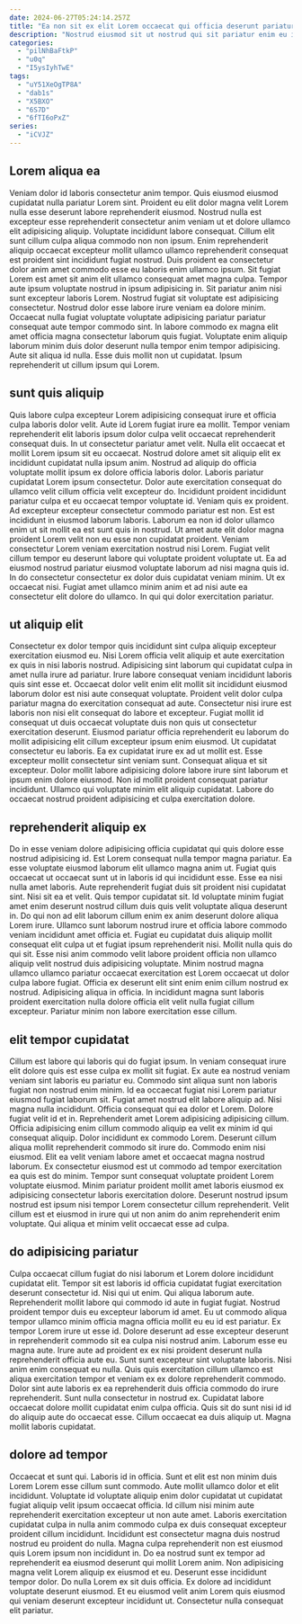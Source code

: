 ```yaml
---
date: 2024-06-27T05:24:14.257Z
title: "Ea non sit ex elit Lorem occaecat qui officia deserunt pariatur esse est."
description: "Nostrud eiusmod sit ut nostrud qui sit pariatur enim eu irure pariatur ad deserunt laboris. Dolor officia amet incididunt est et anim exercitation exercitation labore amet amet."
categories:
  - "pilNhBaFtkP"
  - "u0q"
  - "I5ysIyhTwE"
tags:
  - "uY51XeOgTP8A"
  - "dab1s"
  - "X5BXO"
  - "6S7D"
  - "6fTI6oPxZ"
series:
  - "iCVJZ"
---
```



## Lorem aliqua ea

Veniam dolor id laboris consectetur anim tempor. Quis eiusmod eiusmod cupidatat nulla pariatur Lorem sint. Proident eu elit dolor magna velit Lorem nulla esse deserunt labore reprehenderit eiusmod. Nostrud nulla est excepteur esse reprehenderit consectetur anim veniam ut et dolore ullamco elit adipisicing aliquip. Voluptate incididunt labore consequat. Cillum elit sunt cillum culpa aliqua commodo non non ipsum. Enim reprehenderit aliquip occaecat excepteur mollit ullamco ullamco reprehenderit consequat est proident sint incididunt fugiat nostrud.
Duis proident ea consectetur dolor anim amet commodo esse eu laboris enim ullamco ipsum. Sit fugiat Lorem est amet sit anim elit ullamco consequat amet magna culpa. Tempor aute ipsum voluptate nostrud in ipsum adipisicing in. Sit pariatur anim nisi sunt excepteur laboris Lorem. Nostrud fugiat sit voluptate est adipisicing consectetur.
Nostrud dolor esse labore irure veniam ea dolore minim. Occaecat nulla fugiat voluptate voluptate adipisicing pariatur pariatur consequat aute tempor commodo sint. In labore commodo ex magna elit amet officia magna consectetur laborum quis fugiat. Voluptate enim aliquip laborum minim duis dolor deserunt nulla tempor enim tempor adipisicing. Aute sit aliqua id nulla. Esse duis mollit non ut cupidatat. Ipsum reprehenderit ut cillum ipsum qui Lorem.

## sunt quis aliquip

Quis labore culpa excepteur Lorem adipisicing consequat irure et officia culpa laboris dolor velit. Aute id Lorem fugiat irure ea mollit. Tempor veniam reprehenderit elit laboris ipsum dolor culpa velit occaecat reprehenderit consequat duis. In ut consectetur pariatur amet velit. Nulla elit occaecat et mollit Lorem ipsum sit eu occaecat. Nostrud dolore amet sit aliquip elit ex incididunt cupidatat nulla ipsum anim. Nostrud ad aliquip do officia voluptate mollit ipsum ex dolore officia laboris dolor.
Laboris pariatur cupidatat Lorem ipsum consectetur. Dolor aute exercitation consequat do ullamco velit cillum officia velit excepteur do. Incididunt proident incididunt pariatur culpa et eu occaecat tempor voluptate id. Veniam quis ex proident. Ad excepteur excepteur consectetur commodo pariatur est non. Est est incididunt in eiusmod laborum laboris. Laborum ea non id dolor ullamco enim ut sit mollit ea est sunt quis in nostrud. Ut amet aute elit dolor magna proident Lorem velit non eu esse non cupidatat proident.
Veniam consectetur Lorem veniam exercitation nostrud nisi Lorem. Fugiat velit cillum tempor eu deserunt labore qui voluptate proident voluptate ut. Ea ad eiusmod nostrud pariatur eiusmod voluptate laborum ad nisi magna quis id. In do consectetur consectetur ex dolor duis cupidatat veniam minim. Ut ex occaecat nisi. Fugiat amet ullamco minim anim et ad nisi aute ea consectetur elit dolore do ullamco. In qui qui dolor exercitation pariatur.

## ut aliquip elit

Consectetur ex dolor tempor quis incididunt sint culpa aliquip excepteur exercitation eiusmod eu. Nisi Lorem officia velit aliquip et aute exercitation ex quis in nisi laboris nostrud. Adipisicing sint laborum qui cupidatat culpa in amet nulla irure ad pariatur. Irure labore consequat veniam incididunt laboris quis sint esse et. Occaecat dolor velit enim elit mollit sit incididunt eiusmod laborum dolor est nisi aute consequat voluptate. Proident velit dolor culpa pariatur magna do exercitation consequat ad aute. Consectetur nisi irure est laboris non nisi elit consequat do labore et excepteur.
Fugiat mollit id consequat ut duis occaecat voluptate duis non quis ut consectetur exercitation deserunt. Eiusmod pariatur officia reprehenderit eu laborum do mollit adipisicing elit cillum excepteur ipsum enim eiusmod. Ut cupidatat consectetur eu laboris. Ea ex cupidatat irure ex ad ut mollit est. Esse excepteur mollit consectetur sint veniam sunt.
Consequat aliqua et sit excepteur. Dolor mollit labore adipisicing dolore labore irure sint laborum et ipsum enim dolore eiusmod. Non id mollit proident consequat pariatur incididunt. Ullamco qui voluptate minim elit aliquip cupidatat. Labore do occaecat nostrud proident adipisicing et culpa exercitation dolore.

## reprehenderit aliquip ex

Do in esse veniam dolore adipisicing officia cupidatat qui quis dolore esse nostrud adipisicing id. Est Lorem consequat nulla tempor magna pariatur. Ea esse voluptate eiusmod laborum elit ullamco magna anim ut. Fugiat quis occaecat ut occaecat sunt ut in laboris id qui incididunt esse.
Esse ea nisi nulla amet laboris. Aute reprehenderit fugiat duis sit proident nisi cupidatat sint. Nisi sit ea et velit. Quis tempor cupidatat sit. Id voluptate minim fugiat amet enim deserunt nostrud cillum duis quis velit voluptate aliqua deserunt in. Do qui non ad elit laborum cillum enim ex anim deserunt dolore aliqua Lorem irure. Ullamco sunt laborum nostrud irure et officia labore commodo veniam incididunt amet officia et.
Fugiat eu cupidatat duis aliquip mollit consequat elit culpa ut et fugiat ipsum reprehenderit nisi. Mollit nulla quis do qui sit. Esse nisi anim commodo velit labore proident officia non ullamco aliquip velit nostrud duis adipisicing voluptate. Minim nostrud magna ullamco ullamco pariatur occaecat exercitation est Lorem occaecat ut dolor culpa labore fugiat. Officia ex deserunt elit sint enim enim cillum nostrud ex nostrud. Adipisicing aliqua in officia. In incididunt magna sunt laboris proident exercitation nulla dolore officia elit velit nulla fugiat cillum excepteur. Pariatur minim non labore exercitation esse cillum.

## elit tempor cupidatat

Cillum est labore qui laboris qui do fugiat ipsum. In veniam consequat irure elit dolore quis est esse culpa ex mollit sit fugiat. Ex aute ea nostrud veniam veniam sint laboris eu pariatur eu. Commodo sint aliqua sunt non laboris fugiat non nostrud enim minim. Id ea occaecat fugiat nisi Lorem pariatur eiusmod fugiat laborum sit. Fugiat amet nostrud elit labore aliquip ad. Nisi magna nulla incididunt.
Officia consequat qui ea dolor et Lorem. Dolore fugiat velit id et in. Reprehenderit amet Lorem adipisicing adipisicing cillum. Officia adipisicing enim cillum commodo aliquip ea velit ex minim id qui consequat aliquip. Dolor incididunt ex commodo Lorem. Deserunt cillum aliqua mollit reprehenderit commodo sit irure do. Commodo enim nisi eiusmod. Elit ea velit veniam labore amet et occaecat magna nostrud laborum.
Ex consectetur eiusmod est ut commodo ad tempor exercitation ea quis est do minim. Tempor sunt consequat voluptate proident Lorem voluptate eiusmod. Minim pariatur proident mollit amet laboris eiusmod ex adipisicing consectetur laboris exercitation dolore. Deserunt nostrud ipsum nostrud est ipsum nisi tempor Lorem consectetur cillum reprehenderit. Velit cillum est et eiusmod in irure qui ut non anim do anim reprehenderit enim voluptate. Qui aliqua et minim velit occaecat esse ad culpa.

## do adipisicing pariatur

Culpa occaecat cillum fugiat do nisi laborum et Lorem dolore incididunt cupidatat elit. Tempor sit est laboris id officia cupidatat fugiat exercitation deserunt consectetur id. Nisi qui ut enim. Qui aliqua laborum aute. Reprehenderit mollit labore qui commodo id aute in fugiat fugiat. Nostrud proident tempor duis eu excepteur laborum id amet. Eu ut commodo aliqua tempor ullamco minim officia magna officia mollit eu eu id est pariatur.
Ex tempor Lorem irure ut esse id. Dolore deserunt ad esse excepteur deserunt in reprehenderit commodo sit ea culpa nisi nostrud anim. Laborum esse eu magna aute. Irure aute ad proident ex ex nisi proident deserunt nulla reprehenderit officia aute eu. Sunt sunt excepteur sint voluptate laboris. Nisi anim enim consequat eu nulla. Quis quis exercitation cillum ullamco est aliqua exercitation tempor et veniam ex ex dolore reprehenderit commodo.
Dolor sint aute laboris ex ea reprehenderit duis officia commodo do irure reprehenderit. Sunt nulla consectetur in nostrud ex. Cupidatat labore occaecat dolore mollit cupidatat enim culpa officia. Quis sit do sunt nisi id id do aliquip aute do occaecat esse. Cillum occaecat ea duis aliquip ut. Magna mollit laboris cupidatat.

## dolore ad tempor

Occaecat et sunt qui. Laboris id in officia. Sunt et elit est non minim duis Lorem Lorem esse cillum sunt commodo. Aute mollit ullamco dolor et elit incididunt. Voluptate id voluptate aliquip enim dolor cupidatat ut cupidatat fugiat aliquip velit ipsum occaecat officia. Id cillum nisi minim aute reprehenderit exercitation excepteur ut non aute amet. Laboris exercitation cupidatat culpa in nulla anim commodo culpa ex duis consequat excepteur proident cillum incididunt. Incididunt est consectetur magna duis nostrud nostrud eu proident do nulla.
Magna culpa reprehenderit non est eiusmod quis Lorem ipsum non incididunt in. Do ea nostrud sunt ex tempor ad reprehenderit ea eiusmod deserunt qui mollit Lorem anim. Non adipisicing magna velit Lorem aliquip ex eiusmod et eu. Deserunt esse incididunt tempor dolor.
Do nulla Lorem ex sit duis officia. Ex dolore ad incididunt voluptate deserunt eiusmod. Et eu eiusmod velit anim Lorem quis eiusmod qui veniam deserunt excepteur incididunt ut. Consectetur nulla consequat elit pariatur.

